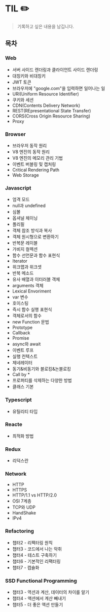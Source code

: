 # TIL ✏️
 
> 기록하고 싶은 내용을 남깁니다.

## 목차

### Web

- 서버 사이드 렌더링과 클라이언트 사이드 렌더링
- 대칭키와 비대칭키
- JWT 토큰
- 브라우저에 "google.com"을 입력하면 일어나는 일
- URI(Uniform Resource Identifier)
- 쿠키와 세션
- CDN(Contents Delivery Network)
- REST(REpresentational State Transfer)
- CORS(Cross Origin Resource Sharing)
- Proxy

### Browser

- 브라우저 동작 원리
- V8 엔진의 동작 원리
- V8 엔진의 메모리 관리 기법
- 이벤트 버블링 및 캡처링
- Critical Rendering Path
- Web Storage

### Javascript

- 엄격 모드
- null과 undefined
- 심볼
- 옵셔널 체이닝
- 폴리필
- 객체 참조 방식과 복사
- 객체 원시형으로 변환하기
- 반복문 레이블
- 가비지 컬렉션
- 함수 선언문과 함수 표현식
- Iterator
- 위크맵과 위크셋
- 반복 메소드
- 유사 배열과 이터러블 객체
- arguments 객체
- Lexical Envoriment
- var 변수
- 호이스팅
- 즉시 함수 실행 표현식
- 객체로서의 함수
- new Function 문법
- Prototype
- Callback
- Promise
- async와 await
- 이벤트 루프
- 실행 컨텍스트
- 제네레이터
- 동기&비동기와 블로킹&논블로킹
- Call by \*
- 프로퍼티를 삭제하는 다양한 방법
- 클래스 기본

### Typescript

- 유틸리티 타입

### Reacte 

- 최적화 방법

### Redux

- 리덕스란

### Network

- HTTP
- HTTPS
- HTTP/1.1 vs HTTP/2.0
- OSI 7계층
- TCP와 UDP
- HandShake
- IPv4

### Refactoring
- 챕터2 - 리팩터링 원칙
- 챕터3 - 코드에서 나는 악취
- 챕터4 - 테스트 구축하기
- 챕터6 - 기본적인 리팩터링
- 챕터7 - 캡슐화

### SSD Functional Programming
- 챕터3 - 역션과 계산, 데이터의 차이를 알기
- 챕터4 - 액션에서 계산 빼내기
- 챕터5 - 더 좋은 액션 만들기
